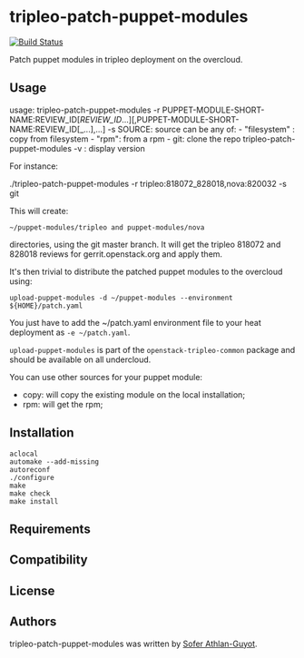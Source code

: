 tripleo-patch-puppet-modules
============================

[![Build Status](https://travis-ci.org/sathlan/tripleo-patch-puppet-modules.svg)](https://travis-ci.org/sathlan/tripleo-patch-puppet-modules)

Patch puppet modules in tripleo deployment on the overcloud.

Usage
-----

usage: tripleo-patch-puppet-modules -r PUPPET-MODULE-SHORT-NAME:REVIEW_ID[_REVIEW_ID_...][,PUPPET-MODULE-SHORT-NAME:REVIEW_ID[_...],...]
                     -s SOURCE: source can be any of:
                         - "filesystem" : copy from filesystem
                         - "rpm": from a rpm
                         - git: clone the repo
       tripleo-patch-puppet-modules -v  : display version

For instance:

./tripleo-patch-puppet-modules -r tripleo:818072_828018,nova:820032 -s git

This will create:

    ~/puppet-modules/tripleo and puppet-modules/nova

directories, using the git master branch.  It will get the tripleo
818072 and 828018 reviews for gerrit.openstack.org and apply them.

It's then trivial to distribute the patched puppet modules to the
overcloud using:

    upload-puppet-modules -d ~/puppet-modules --environment ${HOME}/patch.yaml

You just have to add the ~/patch.yaml environment file to your heat
deployment as `-e ~/patch.yaml`.

`upload-puppet-modules` is part of the `openstack-tripleo-common`
package and should be available on all undercloud.

You can use other sources for your puppet module:
* copy: will copy the existing module on the local installation;
* rpm: will get the rpm;

Installation
------------

    aclocal
    automake --add-missing
    autoreconf
    ./configure
    make
    make check
    make install

Requirements
------------

Compatibility
-------------

License
-------

Authors
-------

tripleo-patch-puppet-modules was written by [Sofer Athlan-Guyot](chem@sathlan.org).
